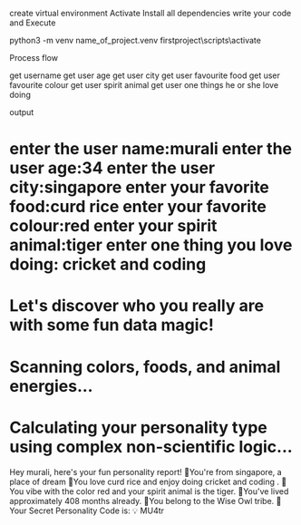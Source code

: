 create virtual environment
Activate
Install all dependencies 
write your code and Execute

python3 -m venv name_of_project.venv
firstproject\scripts\activate

Process flow

get username
get user age
get user city
get user favourite food
get user favourite colour
get user spirit animal
get user one things he or she love doing

output

enter the user name:murali
enter the user age:34
enter the user city:singapore
enter your favorite food:curd rice
enter your favorite colour:red
enter your spirit animal:tiger
enter one thing you love doing:
cricket and coding 
============================================================================================================================================
Let's discover who you really are with some fun data magic!
============================================================================================================================================
Scanning colors, foods, and animal energies...
============================================================================================================================================
 Calculating your personality type using complex non-scientific logic...
============================================================================================================================================
Hey murali, here's your fun personality report!
🌆You're from singapore, a place of dream
🍿You love curd rice and enjoy doing cricket and coding .
🎨You vibe with the color red and your spirit animal is the tiger.
📅You've lived approximately 408 months already.
🧩You belong to the Wise Owl tribe.
🔐 Your Secret Personality Code is: 💡 MU4tr